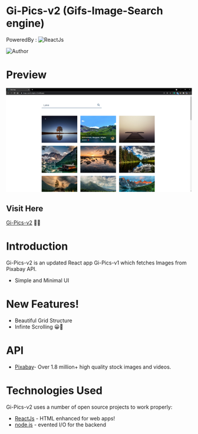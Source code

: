 # Gi-Pics-v2 (Gifs-Image-Search engine)
PoweredBy :
![ReactJs](https://user-images.githubusercontent.com/56060354/97405855-53c40280-191e-11eb-8fe5-8d7878b0b280.png)

![Author](https://img.shields.io/badge/author-Pratyush%20Kumar-lightgrey.svg?colorB=9900cc&style=flat-square)

# Preview
![Gi-Pics](https://github.com/PratyushK7/Resources/blob/main/Gi-Pics-v2.png)

## Visit Here
[Gi-Pics-v2](https://image-search-engine-v2.netlify.app/) 🤞👏

# Introduction
Gi-Pics-v2 is an updated React app Gi-Pics-v1 which fetches Images from Pixabay API.

  - Simple and Minimal UI

# New Features!
 
  - Beautiful Grid Structure
  - Infinte Scrolling 😀👋
 
# API
* [Pixabay]- Over 1.8 million+ high quality stock images and videos.

# Technologies Used

Gi-Pics-v2 uses a number of open source projects to work properly:

* [ReactJs] - HTML enhanced for web apps!
* [node.js] - evented I/O for the backend

 [git-repo-url]: https://github.com/PratyushK7/gi-pics
 [node.js]: http://nodejs.org/
 [ReactJs]: http://reactjs.org/
 [Pixabay]: https://pixabay.com/
